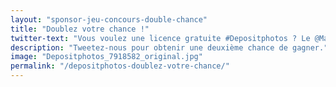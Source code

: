 ```yaml
---
layout: "sponsor-jeu-concours-double-chance"
title: "Doublez votre chance !"
twitter-text: "Vous voulez une licence gratuite #Depositphotos ? Le @MagDuWebdesign vous offre une chance "
description: "Tweetez-nous pour obtenir une deuxième chance de gagner."
image: "Depositphotos_7918582_original.jpg"
permalink: "/depositphotos-doublez-votre-chance/"
---
```

